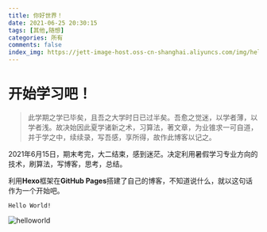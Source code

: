 ```yaml
---
title: 你好世界！
date: 2021-06-25 20:30:15
tags: [其他,随想]
categories: 所有
comments: false
index_img: https://jett-image-host.oss-cn-shanghai.aliyuncs.com/img/helloworld.png
---
```


# 开始学习吧！

> 此学期之学已毕矣，且吾之大学时日已过半矣。吾愈之觉迷，以学者薄，以学者浅。故决始因此夏学诸新之术，习算法，著文章，为业锥求一可自道，并于学之中，续续录，写吾感，享所得，故作此博客以记之。

2021年6月15日，期末考完，大二结束，感到迷茫。决定利用暑假学习专业方向的技术，刷算法，写博客，思考，总结。

利用**Hexo**框架在**GitHub Pages**搭建了自己的博客，不知道说什么，就以这句话作为一个开始吧。

```
Hello World!
```

![helloworld](https://jett-image-host.oss-cn-shanghai.aliyuncs.com/img/helloworld.png)